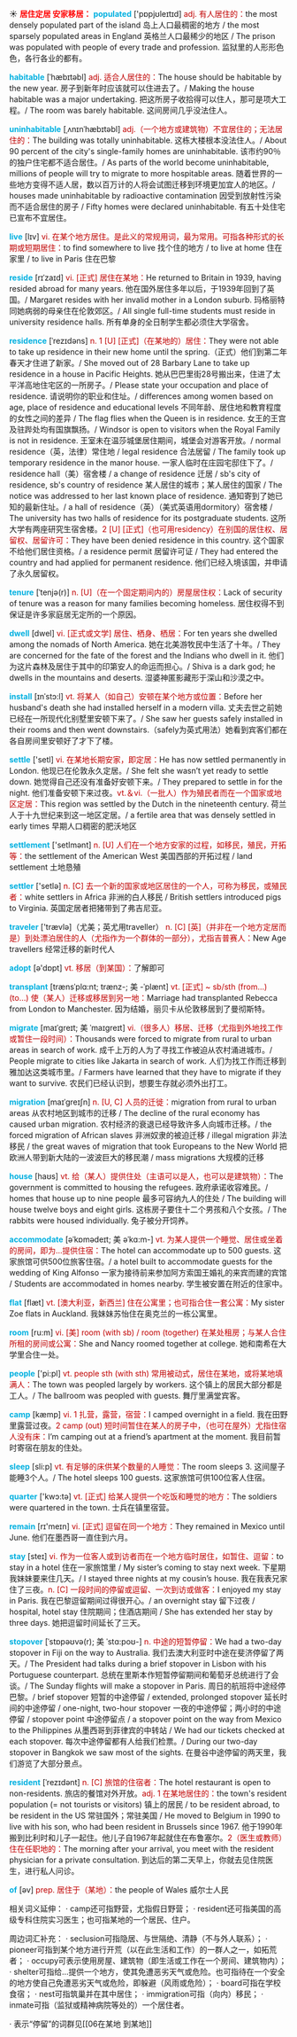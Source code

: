 ☀ <font color="red">**居住定居 安家移居：**</font>
<font color="sky blue">**populated**</font> ['pɒpjʊleɪtɪd]
<font color="#c00000">adj. 有人居住的：</font>the most densely populated part of the island 岛上人口最稠密的地方 / the most sparsely populated areas in England 英格兰人口最稀少的地区 / The prison was populated with people of every trade and profession. 监狱里的人形形色色，各行各业的都有。

<font color="sky blue">**habitable**</font> [ˈhæbɪtəbl]
<font color="#c00000">adj. 适合人居住的：</font>The house should be habitable by the new year. 房子到新年时应该就可以住进去了。/ Making the house habitable was a major undertaking. 把这所房子收拾得可以住人，那可是项大工程。/ The room was barely habitable. 这间房间几乎没法住人。
     
<font color="sky blue">**uninhabitable**</font> [ˌʌnɪnˈhæbɪtəbl]
<font color="#c00000">adj.（一个地方或建筑物）不宜居住的；无法居住的：</font>The building was totally uninhabitable. 这栋大楼根本没法住人。/ About 90 percent of the city's single-family homes are uninhabitable. 该市约90％的独户住宅都不适合居住。/ As parts of the world become uninhabitable, millions of people will try to migrate to more hospitable areas. 随着世界的一些地方变得不适人居，数以百万计的人将会试图迁移到环境更加宜人的地区。/ houses made uninhabitable by radioactive contamination 因受到放射性污染而不适合居住的房子 / Fifty homes were declared uninhabitable. 有五十处住宅已宣布不宜居住。

<font color="sky blue">**live**</font> [lɪv] 
<font color="#c00000">vi. 在某个地方居住。是此义的常规用词，最为常用。可指各种形式的长期或短期居住：</font>to find somewhere to live 找个住的地方 / to live at home 住在家里 / to live in Paris 住在巴黎
           
<font color="sky blue">**reside**</font> [rɪˈzaɪd]
<font color="#c00000">vi. [正式] 居住在某地：</font>He returned to Britain in 1939, having resided abroad for many years. 他在国外居住多年以后，于1939年回到了英国。/ Margaret resides with her invalid mother in a London suburb. 玛格丽特同她病弱的母亲住在伦敦郊区。/ All single full-time students must reside in university residence halls. 所有单身的全日制学生都必须住大学宿舍。
                
<font color="sky blue">**residence**</font> [ˈrezɪdəns]
<font color="#c00000">n. 1 [U] [正式]（在某地的）居住：</font>They were not able to take up residence in their new home until the spring.（正式）他们到第二年春天才住进了新家。/ She moved out of 28 Barbary Lane to take up residence in a house in Pacific Heights. 她从巴巴里街28号搬出来，住进了太平洋高地住宅区的一所房子。/ Please state your occupation and place of residence. 请说明你的职业和住址。/ differences among women based on age, place of residence and educational levels 不同年龄、居住地和教育程度的女性之间的差异 / The flag flies when the Queen is in residence. 女王的王宫及驻跸处均有国旗飘扬。/ Windsor is open to visitors when the Royal Family is not in residence. 王室未在温莎城堡居住期间，城堡会对游客开放。/ normal residence（英，法律）常住地 / legal residence 合法居留 / The family took up temporary residence in the manor house. 一家人临时在庄园宅邸住下了。/ residence hall（美）宿舍楼 / a change of residence 迁居 / sb's city of residence, sb's country of residence 某人居住的城市；某人居住的国家 / The notice was addressed to her last known place of residence. 通知寄到了她已知的最新住址。/ a hall of residence（英）（美式英语用dormitory）宿舍楼 / The university has two halls of residence for its postgraduate students. 这所大学有两座研究生宿舍楼。<font color="#c00000">2 [U] [正式]（也可用residency）在别国的居住权、居留权、居留许可：</font>They have been denied residence in this country. 这个国家不给他们居住资格。/ a residence permit 居留许可证 / They had entered the country and had applied for permanent residence. 他们已经入境该国，并申请了永久居留权。
           
<font color="sky blue">**tenure**</font> [ˈtenjə(r)]
<font color="#c00000">n. [U]（在一个固定期间内的）房屋居住权：</font>Lack of security of tenure was a reason for many families becoming homeless. 居住权得不到保证是许多家庭居无定所的一个原因。

<font color="sky blue">**dwell**</font> [dwel]
<font color="#c00000">vi. [正式或文学] 居住、栖身、栖居：</font>For ten years she dwelled among the nomads of North America. 她在北美游牧民中生活了十年。/ They are concerned for the fate of the forest and the Indians who dwell in it. 他们为这片森林及居住于其中的印第安人的命运而担心。/ Shiva is a dark god; he dwells in the mountains and deserts. 湿婆神匿影藏形于深山和沙漠之中。
           
<font color="sky blue">**install**</font> [ɪnˈstɔ:l]
<font color="#c00000">vt. 将某人（如自己）安顿在某个地方或位置：</font>Before her husband's death she had installed herself in a modern villa. 丈夫去世之前她已经在一所现代化别墅里安顿下来了。/ She saw her guests safely installed in their rooms and then went downstairs.（safely为英式用法）她看到宾客们都在各自房间里安顿好了才下了楼。

<font color="sky blue">**settle**</font> ['setl] 
<font color="#c00000">vi. 在某地长期安家，即定居：</font>He has now settled permanently in London. 他现已在伦敦永久定居。/ She felt she wasn’t yet ready to settle down. 她觉得自己还没有准备好安顿下来。/ They prepared to settle in for the night. 他们准备安顿下来过夜。<font color="#c00000">vt.＆vi.（一批人）作为殖民者而在一个国家或地区定居：</font>This region was settled by the Dutch in the nineteenth century. 荷兰人于十九世纪来到这一地区定居。/ a fertile area that was densely settled in early times 早期人口稠密的肥沃地区

<font color="sky blue">**settlement**</font> ['setlmənt] 
<font color="#c00000">n. [U] 人们在一个地方安家的过程，如移民，殖民，开拓等：</font>the settlement of the American West 美国西部的开拓过程 / land settlement 土地恳殖

<font color="sky blue">**settler**</font> ['setlə] 
<font color="#c00000">n. [C] 去一个新的国家或地区居住的一个人，可称为移民，或殖民者：</font>white settlers in Africa 非洲的白人移民 / British settlers introduced pigs to Virginia. 英国定居者把猪带到了弗吉尼亚。

<font color="sky blue">**traveler**</font> ['trævlə]（尤美；英尤用traveller）
<font color="#c00000">n. [C] [英]（并非在一个地方定居而是）到处漂泊居住的人（尤指作为一个群体的一部分），尤指吉普赛人：</font>New Age travellers 经常迁移的新时代人

<font color="sky blue">**adopt**</font> [ə'dɒpt] 
<font color="#c00000">vt. 移居（到某国）：</font>了解即可

<font color="sky blue">**transplant**</font> [trænsˈplɑ:nt; trænz-; 美 -ˈplænt]
<font color="#c00000">vt. [正式] ~ sb/sth (from…) (to…) 使（某人）迁移或移居到另一地：</font>Marriage had transplanted Rebecca from London to Manchester. 因为结婚，丽贝卡从伦敦移居到了曼彻斯特。
           
<font color="sky blue">**migrate**</font> [maɪˈgreɪt; 美 ˈmaɪgreɪt]
<font color="#c00000">vi.（很多人）移居、迁移（尤指到外地找工作或暂住一段时间）：</font>Thousands were forced to migrate from rural to urban areas in search of work. 成千上万的人为了寻找工作被迫从农村涌进城市。/ People migrate to cities like Jakarta in search of work. 人们为找工作而迁移到雅加达这类城市里。/ Farmers have learned that they have to migrate if they want to survive. 农民们已经认识到，想要生存就必须外出打工。
           
<font color="sky blue">**migration**</font> [maɪˈgreɪʃn]
<font color="#c00000">n. [U, C] 人员的迁徙：</font>migration from rural to urban areas 从农村地区到城市的迁移 / The decline of the rural economy has caused urban migration. 农村经济的衰退已经导致许多人向城市迁移。/ the forced migration of African slaves 非洲奴隶的被迫迁移 / illegal migration 非法移民 / the great waves of migration that took Europeans to the New World 把欧洲人带到新大陆的一波波巨大的移民潮 / mass migrations 大规模的迁移
 
<font color="sky blue">**house**</font> [haʊs] 
<font color="#c00000">vt. 给（某人）提供住处（主语可以是人，也可以是建筑物）：</font>The government is committed to housing the refugees. 政府承诺收容难民。/ homes that house up to nine people 最多可容纳九人的住处 / The building will house twelve boys and eight girls. 这栋房子要住十二个男孩和八个女孩。/ The rabbits were housed individually. 兔子被分开饲养。

<font color="sky blue">**accommodate**</font> [əˈkɒmədeɪt; 美 əˈkɑ:m-]
<font color="#c00000">vt. 为某人提供一个睡觉、居住或坐着的房间，即为…提供住宿：</font>The hotel can accommodate up to 500 guests. 这家旅馆可供500位旅客住宿。/ a hotel built to accommodate guests for the wedding of King Alfonso 一家为接待前来参加阿方索国王婚礼的来宾而建的宾馆 / Students are accommodated in homes nearby. 学生被安置在附近的住家中。

<font color="sky blue">**flat**</font> [flæt] 
<font color="#c00000">vt. [澳大利亚，新西兰] 住在公寓里；也可指合住一套公寓：</font>My sister Zoe flats in Auckland. 我妹妹苏怡住在奥克兰的一栋公寓里。

<font color="sky blue">**room**</font> [ru:m] 
<font color="#c00000">vi. [美] room (with sb) / room (together) 在某处租房；与某人合住所租的房间或公寓：</font>She and Nancy roomed together at college. 她和南希在大学里合住一处。

<font color="sky blue">**people**</font> ['pi:pl] 
<font color="#c00000">vt. people sth (with sth) 常用被动式，居住在某地，或将某地填满人：</font>The town was peopled largely by workers. 这个镇上的居民大部分都是工人。/ The ballroom was peopled with guests. 舞厅里满堂宾客。

<font color="sky blue">**camp**</font> [kæmp] 
<font color="#c00000">vi. 1 扎营，露营，宿营：</font>I camped overnight in a field. 我在田野里露营过夜。<font color="#c00000">2 camp (out) 短时间暂住在某人的房子中，（也可在屋外）尤指住宿人没有床：</font>I’m camping out at a friend’s apartment at the moment. 我目前暂时寄宿在朋友的住处。

<font color="sky blue">**sleep**</font> [sli:p] 
<font color="#c00000">vt. 有足够的床供某个数量的人睡觉：</font>The room sleeps 3. 这间屋子能睡3个人。/ The hotel sleeps 100 guests. 这家旅馆可供100位客人住宿。

<font color="sky blue">**quarter**</font> ['kwɔ:tə] 
<font color="#c00000">vt. [正式] 给某人提供一个吃饭和睡觉的地方：</font>The soldiers were quartered in the town. 士兵在镇里宿营。

<font color="sky blue">**remain**</font> [rɪ'meɪn] 
<font color="#c00000">vi. [正式] 逗留在同一个地方：</font>They remained in Mexico until June. 他们在墨西哥一直住到六月。

<font color="sky blue">**stay**</font> [steɪ] 
<font color="#c00000">vi. 作为一位客人或到访者而在一个地方临时居住，如暂住、逗留：</font>to stay in a hotel 住在一家旅馆里 / My sister’s coming to stay next week. 下星期我妹妹要来住几天。/ I stayed three nights at my cousin’s house. 我在我表兄家住了三夜。<font color="#c00000">n. [C] 一段时间的停留或逗留、一次到访或做客：</font>I enjoyed my stay in Paris. 我在巴黎逗留期间过得很开心。/ an overnight stay 留下过夜 / hospital, hotel stay 住院期间；住酒店期间 / She has extended her stay by three days. 她把逗留时间延长了三天。
         
<font color="sky blue">**stopover**</font> [ˈstɒpəʊvə(r); 美 ˈstɑ:poʊ-]
<font color="#c00000">n. 中途的短暂停留：</font>We had a two-day stopover in Fiji on the way to Australia. 我们去澳大利亚时中途在斐济停留了两天。/ The President had talks during a brief stopover in Lisbon with his Portuguese counterpart. 总统在里斯本作短暂停留期间和葡萄牙总统进行了会谈。/ The Sunday flights will make a stopover in Paris. 周日的航班将中途经停巴黎。/ brief stopover 短暂的中途停留 / extended, prolonged stopover 延长时间的中途停留 / one-night, two-hour stopover 一夜的中途停留；两小时的中途停留 / stopover point 中途停留点 / a stopover point on the way from Mexico to the Philippines 从墨西哥到菲律宾的中转站 / We had our tickets checked at each stopover. 每次中途停留都有人给我们检票。/ During our two-day stopover in Bangkok we saw most of the sights. 在曼谷中途停留的两天里，我们游览了大部分景点。

<font color="sky blue">**resident**</font> [ˈrezɪdənt]
<font color="#c00000">n. [C] 旅馆的住宿者：</font>The hotel restaurant is open to non-residents. 旅店的餐馆对外开放。<font color="#c00000">adj. 1 在某地居住的：</font>the town's resident population (= not tourists or visitors) 镇上的居民 / to be resident abroad, to be resident in the US 常驻国外；常驻美国 / He moved to Belgium in 1990 to live with his son, who had been resident in Brussels since 1967. 他于1990年搬到比利时和儿子一起住。他儿子自1967年起就住在布鲁塞尔。<font color="#c00000">2（医生或教师）住在任职地的：</font>The morning after your arrival, you meet with the resident physician for a private consultation. 到达后的第二天早上，你就去见住院医生，进行私人问诊。

<font color="sky blue">**of**</font> [əv] 
<font color="#c00000">prep. 居住于（某地）：</font>the people of Wales 威尔士人民 

相关词义延伸：
· camp还可指野营，尤指假日野营；
· resident还可指美国的高级专科住院实习医生；也可指某地的一个居民、住户。

周边词汇补充：
· seclusion可指隐居、与世隔绝、清静（不与外人联系）；
· pioneer可指到某个地方进行开荒（以在此生活和工作）的一群人之一，如拓荒者；
· occupy可表示使用房屋、建筑物（即生活或工作在一个房间、建筑物内）；
· shelter可指给…提供一个地方，使其免遭恶劣天气或危险。也可指待在一个安全的地方使自己免遭恶劣天气或危险，即躲避（风雨或危险）；
· board可指在学校食宿；
· nest可指筑巢并在其中居住；
· immigration可指（向内）移民；
· inmate可指（监狱或精神病院等处的）一个居住者。

· 表示“停留”的词群见[[06在某地 到某地]]
